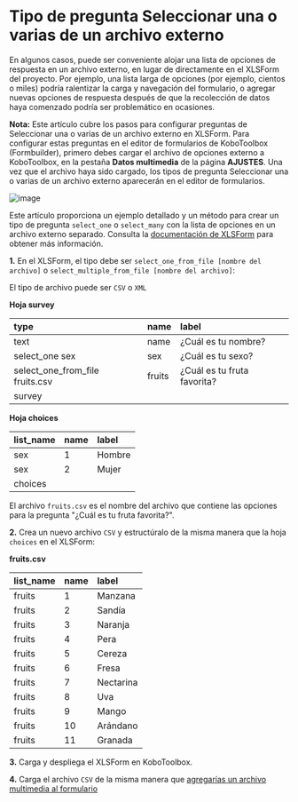 # Tipo de pregunta Seleccionar una o varias de un archivo externo

En algunos casos, puede ser conveniente alojar una lista de opciones de respuesta en un archivo externo, en lugar de directamente en el XLSForm del proyecto. Por ejemplo, una lista larga de opciones (por ejemplo, cientos o miles) podría ralentizar la carga y navegación del formulario, o agregar nuevas opciones de respuesta después de que la recolección de datos haya comenzado podría ser problemático en ocasiones.

<p class="note"> <b>Nota:</b> Este artículo cubre los pasos para configurar preguntas de Seleccionar una o varias de un archivo externo en XLSForm. Para configurar estas preguntas en el editor de formularios de KoboToolbox (Formbuilder), primero debes cargar el archivo de opciones externo a KoboToolbox, en la pestaña <b>Datos multimedia</b> de la página <b>AJUSTES</b>. Una vez que el archivo haya sido cargado, los tipos de pregunta Seleccionar una o varias de un archivo externo aparecerán en el editor de formularios. </p>

![image](/images/external_file/select_from_file.png)

Este artículo proporciona un ejemplo detallado y un método para crear un tipo de pregunta `select_one` o `select_many` con la lista de opciones en un archivo externo separado. Consulta la [documentación de XLSForm](https://xlsform.org/en/#multiple-choice-from-file) para obtener más información.

**1.** En el XLSForm, el tipo debe ser `select_one_from_file [nombre del archivo]` o `select_multiple_from_file [nombre del archivo]`:

<p class="note">El tipo de archivo puede ser <code>CSV</code> o <code>XML</code></p>

**Hoja survey**

| type                            | name   | label                          |
| :------------------------------ | :----- | :----------------------------- |
| text                            | name   | ¿Cuál es tu nombre?            |
| select_one sex                  | sex    | ¿Cuál es tu sexo?              |
| select_one_from_file fruits.csv | fruits | ¿Cuál es tu fruta favorita?    |
| survey |

**Hoja choices**

| list_name | name | label    |
| :-------- | :--- | :------- |
| sex       | 1    | Hombre   |
| sex       | 2    | Mujer    |
| choices |

<p class="note">El archivo <code>fruits.csv</code> es el nombre del archivo que contiene las opciones para la pregunta "¿Cuál es tu fruta favorita?".</p>

**2.** Crea un nuevo archivo `CSV` y estructúralo de la misma manera que la hoja `choices` en el XLSForm:

**fruits.csv**

| list_name | name | label       |
| :-------- | :--- | :---------- |
| fruits    | 1    | Manzana     |
| fruits    | 2    | Sandía      |
| fruits    | 3    | Naranja     |
| fruits    | 4    | Pera        |
| fruits    | 5    | Cereza      |
| fruits    | 6    | Fresa       |
| fruits    | 7    | Nectarina   |
| fruits    | 8    | Uva         |
| fruits    | 9    | Mango       |
| fruits    | 10   | Arándano    |
| fruits    | 11   | Granada     |

**3.** Carga y despliega el XLSForm en KoboToolbox.

**4.** Carga el archivo `CSV` de la misma manera que [agregarías un archivo multimedia al formulario](media.md)